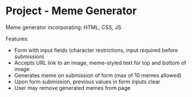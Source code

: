 # Project - Meme Generator

Meme generator incorporating: HTML, CSS, JS

Features:

- Form with input fields (character restrictions, input required before submission)
- Accepts URL link to an image, meme-styled text for top and bottom of image
- Generates meme on submission of form (max of 10 memes allowed)
- Upon form submission, previous values in form inputs clear
- User may remove generated memes from page
